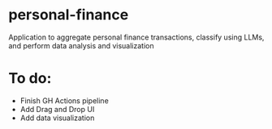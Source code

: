 # personal-finance
Application to aggregate personal finance transactions, classify using LLMs, and perform data analysis and visualization 

# To do:
- Finish GH Actions pipeline
- Add Drag and Drop UI
- Add data visualization
